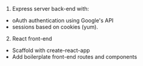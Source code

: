 1. Express server back-end with:
* oAuth authentication using Google's API
* sessions based on cookies (yum).

2. React front-end
* Scaffold with create-react-app
* Add boilerplate front-end routes and components
